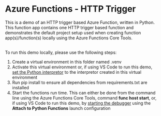 # Azure Functions - HTTP Trigger

This is a demo of an HTTP trigger based Azure Function, written in Python. This function app contains one HTTP trigger based function and demonstrates the default project setup used when creating function app(s)/function(s) locally using the Azure Functions Core Tools.

</br>
To run this demo locally, please use the following steps:
<ol> 
<li>Create a virtual environment in this folder named .venv
<li>Activate this virtual environment or, if using VS Code to run this demo, <a href="https://code.visualstudio.com/docs/python/environments#_select-and-activate-an-environment">set the Python interpretor</a> to the interpretor created in this virtual environment
<li>Run pip install to ensure all dependencies from requirements.txt are installed
<li>Start the functions run time. This can either be done from the command line using the Azure Functions Core Tools, command <b>func host start</b>, or, if using VS Code to run this demo, by <a href="https://code.visualstudio.com/docs/editor/debugging">starting the debugger</a> using the <b>Attach to Python Functions</b> launch configuration
</ol>